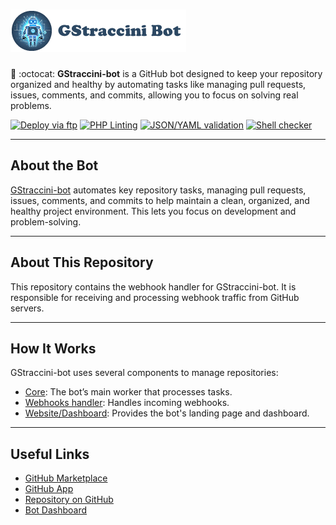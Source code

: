 # ![GStraccini-bot](https://raw.githubusercontent.com/guibranco/gstraccini-bot-website/main/Src/logo.png)

🤖 :octocat: **GStraccini-bot** is a GitHub bot designed to keep your repository organized and healthy by automating tasks like managing pull requests, issues, comments, and commits, allowing you to focus on solving real problems.

[![Deploy via ftp](https://github.com/guibranco/gstraccini-bot-handler/actions/workflows/deploy.yml/badge.svg)](https://github.com/guibranco/gstraccini-bot-handler/actions/workflows/deploy.yml)
[![PHP Linting](https://github.com/guibranco/gstraccini-bot-handler/actions/workflows/php-lint.yml/badge.svg)](https://github.com/guibranco/gstraccini-bot-handler/actions/workflows/php-lint.yml)
[![JSON/YAML validation](https://github.com/guibranco/gstraccini-bot-handler/actions/workflows/json-yaml-lint.yml/badge.svg)](https://github.com/guibranco/gstraccini-bot-handler/actions/workflows/json-yaml-lint.yml)
[![Shell checker](https://github.com/guibranco/gstraccini-bot-handler/actions/workflows/shell-cheker.yml/badge.svg)](https://github.com/guibranco/gstraccini-bot-handler/actions/workflows/shell-cheker.yml)

---

## About the Bot

[GStraccini-bot](https://bot.straccini.com) automates key repository tasks, managing pull requests, issues, comments, and commits to help maintain a clean, organized, and healthy project environment. This lets you focus on development and problem-solving.

---

## About This Repository

This repository contains the webhook handler for GStraccini-bot. It is responsible for receiving and processing webhook traffic from GitHub servers.

---

## How It Works

GStraccini-bot uses several components to manage repositories:

- [Core](https://github.com/guibranco/gstraccini-bot): The bot’s main worker that processes tasks.
- [Webhooks handler](https://github.com/guibranco/gstraccini-bot-handler): Handles incoming webhooks.
- [Website/Dashboard](https://github.com/guibranco/gstraccini-bot-website): Provides the bot's landing page and dashboard.

---

## Useful Links

- [GitHub Marketplace](https://github.com/marketplace/gstraccini-bot)
- [GitHub App](https://github.com/apps/gstraccini)
- [Repository on GitHub](https://github.com/guibranco/gstraccini-bot)
- [Bot Dashboard](https://bot.straccini.com)
